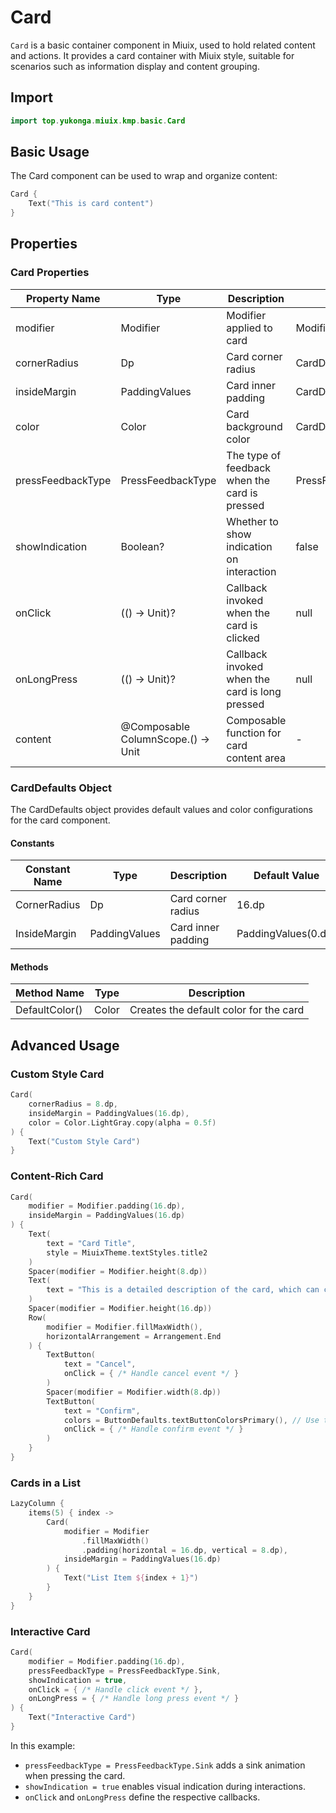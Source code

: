 # Card

`Card` is a basic container component in Miuix, used to hold related content and actions. It provides a card container with Miuix style, suitable for scenarios such as information display and content grouping.

## Import

```kotlin
import top.yukonga.miuix.kmp.basic.Card
```

## Basic Usage

The Card component can be used to wrap and organize content:

```kotlin
Card {
    Text("This is card content")
}
```

## Properties

### Card Properties

| Property Name | Type                               | Description              | Default Value               | Required |
| ------------- | ---------------------------------- | ------------------------ | --------------------------- | -------- |
| modifier      | Modifier                           | Modifier applied to card | Modifier                    | No       |
| cornerRadius  | Dp                                 | Card corner radius       | CardDefaults.CornerRadius   | No       |
| insideMargin  | PaddingValues                      | Card inner padding       | CardDefaults.InsideMargin   | No       |
| color         | Color                              | Card background color    | CardDefaults.DefaultColor() | No       |
| pressFeedbackType | PressFeedbackType                | The type of feedback when the card is pressed | PressFeedbackType.None | No       |
| showIndication | Boolean?                          | Whether to show indication on interaction | false | No       |
| onClick       | (() -> Unit)?                    | Callback invoked when the card is clicked | null | No       |
| onLongPress   | (() -> Unit)?                    | Callback invoked when the card is long pressed | null | No       |
| content       | @Composable ColumnScope.() -> Unit | Composable function for card content area | - | Yes |

### CardDefaults Object

The CardDefaults object provides default values and color configurations for the card component.

#### Constants

| Constant Name | Type          | Description        | Default Value         |
| ------------- | ------------- | ------------------ | --------------------- |
| CornerRadius  | Dp            | Card corner radius | 16.dp                 |
| InsideMargin  | PaddingValues | Card inner padding | PaddingValues(0.dp)   |

#### Methods

| Method Name    | Type  | Description               |
| -------------- | ----- | ------------------------- |
| DefaultColor() | Color | Creates the default color for the card |

## Advanced Usage

### Custom Style Card

```kotlin
Card(
    cornerRadius = 8.dp,
    insideMargin = PaddingValues(16.dp),
    color = Color.LightGray.copy(alpha = 0.5f)
) {
    Text("Custom Style Card")
}
```

### Content-Rich Card

```kotlin
Card(
    modifier = Modifier.padding(16.dp),
    insideMargin = PaddingValues(16.dp)
) {
    Text(
        text = "Card Title",
        style = MiuixTheme.textStyles.title2
    )
    Spacer(modifier = Modifier.height(8.dp))
    Text(
        text = "This is a detailed description of the card, which can contain multiple lines of text."
    )
    Spacer(modifier = Modifier.height(16.dp))
    Row(
        modifier = Modifier.fillMaxWidth(),
        horizontalArrangement = Arrangement.End
    ) {
        TextButton(
            text = "Cancel",
            onClick = { /* Handle cancel event */ }
        )
        Spacer(modifier = Modifier.width(8.dp))
        TextButton(
            text = "Confirm",
            colors = ButtonDefaults.textButtonColorsPrimary(), // Use theme colors
            onClick = { /* Handle confirm event */ }
        )
    }
}
```

### Cards in a List

```kotlin
LazyColumn {
    items(5) { index ->
        Card(
            modifier = Modifier
                .fillMaxWidth()
                .padding(horizontal = 16.dp, vertical = 8.dp),
            insideMargin = PaddingValues(16.dp)
        ) {
            Text("List Item ${index + 1}")
        }
    }
}
```

### Interactive Card

```kotlin
Card(
    modifier = Modifier.padding(16.dp),
    pressFeedbackType = PressFeedbackType.Sink,
    showIndication = true,
    onClick = { /* Handle click event */ },
    onLongPress = { /* Handle long press event */ }
) {
    Text("Interactive Card")
}
```

In this example:
- `pressFeedbackType = PressFeedbackType.Sink` adds a sink animation when pressing the card.
- `showIndication = true` enables visual indication during interactions.
- `onClick` and `onLongPress` define the respective callbacks.
